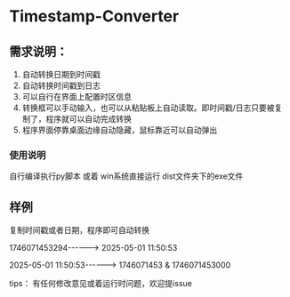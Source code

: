 # Timestamp-Converter

## 需求说明： 

1. 自动转换日期到时间戳
2. 自动转换时间戳到日志
3. 可以自行在界面上配置时区信息
4. 转换框可以手动输入，也可以从粘贴板上自动读取。即时间戳/日志只要被复制了，程序就可以自动完成转换
5. 程序界面停靠桌面边缘自动隐藏，鼠标靠近可以自动弹出



### 使用说明

自行编译执行py脚本  或着 win系统直接运行 dist文件夹下的exe文件

## 样例
复制时间戳或者日期，程序即可自动转换

1746071453294------> 2025-05-01 11:50:53

2025-05-01 11:50:53------> 1746071453  &   1746071453000



tips： 有任何修改意见或着运行时问题，欢迎提issue


